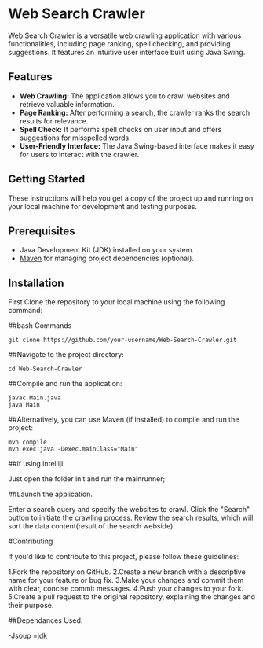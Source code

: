 # Web Search Crawler

Web Search Crawler is a versatile web crawling application with various functionalities, including page ranking, spell checking, and providing suggestions. It features an intuitive user interface built using Java Swing.

## Features

- **Web Crawling:** The application allows you to crawl websites and retrieve valuable information.
- **Page Ranking:** After performing a search, the crawler ranks the search results for relevance.
- **Spell Check:** It performs spell checks on user input and offers suggestions for misspelled words.
- **User-Friendly Interface:** The Java Swing-based interface makes it easy for users to interact with the crawler.

## Getting Started

These instructions will help you get a copy of the project up and running on your local machine for development and testing purposes.

## Prerequisites

- Java Development Kit (JDK) installed on your system.
- [Maven](https://maven.apache.org/download.cgi) for managing project dependencies (optional).

## Installation

First Clone the repository to your local machine using the following command:
  
##bash Commands
```
git clone https://github.com/your-username/Web-Search-Crawler.git
```

##Navigate to the project directory:
```
cd Web-Search-Crawler
```

##Compile and run the application:
```
javac Main.java
java Main
```

##Alternatively, you can use Maven (if installed) to compile and run the project:
```
mvn compile
mvn exec:java -Dexec.mainClass="Main"
```

##if using intelliji:

Just open the folder init and run the mainrunner;

##Launch the application.

Enter a search query and specify the websites to crawl.
Click the "Search" button to initiate the crawling process.
Review the search results, which will sort the data content(result of the search webside).

#Contributing

If you'd like to contribute to this project, please follow these guidelines:

1.Fork the repository on GitHub.
2.Create a new branch with a descriptive name for your feature or bug fix.
3.Make your changes and commit them with clear, concise commit messages.
4.Push your changes to your fork.
5.Create a pull request to the original repository, explaining the changes and their purpose.

##Dependances Used:

-Jsoup
=jdk
